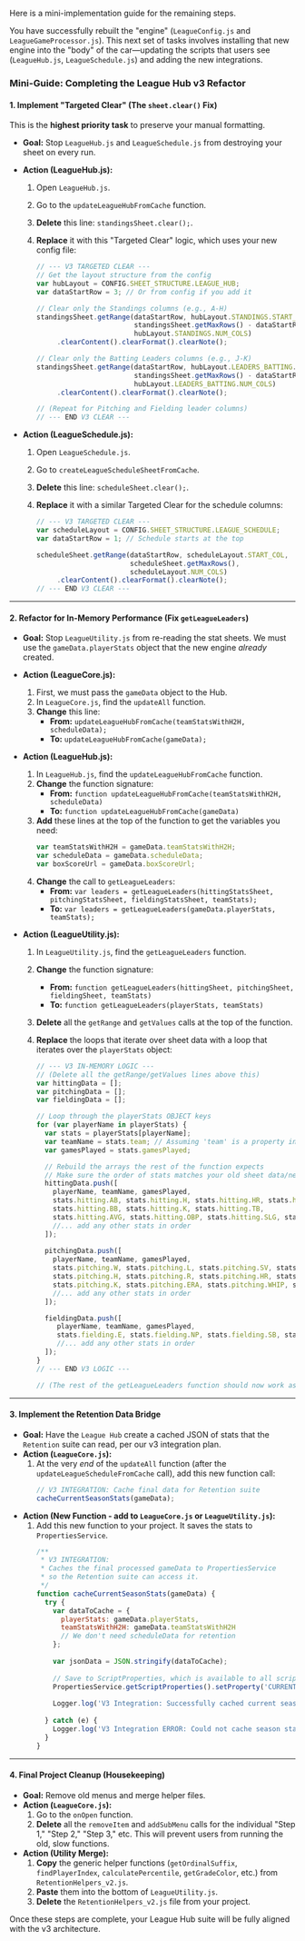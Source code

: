 Here is a mini-implementation guide for the remaining steps.

You have successfully rebuilt the "engine" (`LeagueConfig.js` and `LeagueGameProcessor.js`). This next set of tasks involves installing that new engine into the "body" of the car—updating the scripts that users see (`LeagueHub.js`, `LeagueSchedule.js`) and adding the new integrations.

### Mini-Guide: Completing the League Hub v3 Refactor

#### 1\. Implement "Targeted Clear" (The `sheet.clear()` Fix)

This is the **highest priority task** to preserve your manual formatting.

  * **Goal:** Stop `LeagueHub.js` and `LeagueSchedule.js` from destroying your sheet on every run.

  * **Action (LeagueHub.js):**

    1.  Open `LeagueHub.js`.

    2.  Go to the `updateLeagueHubFromCache` function.

    3.  **Delete** this line: `standingsSheet.clear();`.

    4.  **Replace** it with this "Targeted Clear" logic, which uses your new config file:

        ```javascript
        // --- V3 TARGETED CLEAR ---
        // Get the layout structure from the config
        var hubLayout = CONFIG.SHEET_STRUCTURE.LEAGUE_HUB;
        var dataStartRow = 3; // Or from config if you add it

        // Clear only the Standings columns (e.g., A-H)
        standingsSheet.getRange(dataStartRow, hubLayout.STANDINGS.START_COL, 
                                standingsSheet.getMaxRows() - dataStartRow + 1, 
                                hubLayout.STANDINGS.NUM_COLS)
             .clearContent().clearFormat().clearNote();

        // Clear only the Batting Leaders columns (e.g., J-K)
        standingsSheet.getRange(dataStartRow, hubLayout.LEADERS_BATTING.START_COL, 
                                standingsSheet.getMaxRows() - dataStartRow + 1, 
                                hubLayout.LEADERS_BATTING.NUM_COLS)
             .clearContent().clearFormat().clearNote();

        // (Repeat for Pitching and Fielding leader columns)
        // --- END V3 CLEAR ---
        ```

  * **Action (LeagueSchedule.js):**

    1.  Open `LeagueSchedule.js`.

    2.  Go to `createLeagueScheduleSheetFromCache`.

    3.  **Delete** this line: `scheduleSheet.clear();`.

    4.  **Replace** it with a similar Targeted Clear for the schedule columns:

        ```javascript
        // --- V3 TARGETED CLEAR ---
        var scheduleLayout = CONFIG.SHEET_STRUCTURE.LEAGUE_SCHEDULE;
        var dataStartRow = 1; // Schedule starts at the top

        scheduleSheet.getRange(dataStartRow, scheduleLayout.START_COL, 
                               scheduleSheet.getMaxRows(), 
                               scheduleLayout.NUM_COLS)
             .clearContent().clearFormat().clearNote();
        // --- END V3 CLEAR ---
        ```

-----

#### 2\. Refactor for In-Memory Performance (Fix `getLeagueLeaders`)

  * **Goal:** Stop `LeagueUtility.js` from re-reading the stat sheets. We must use the `gameData.playerStats` object that the new engine *already* created.

  * **Action (LeagueCore.js):**

    1.  First, we must pass the `gameData` object to the Hub.
    2.  In `LeagueCore.js`, find the `updateAll` function.
    3.  **Change** this line:
          * **From:** `updateLeagueHubFromCache(teamStatsWithH2H, scheduleData);`
          * **To:** `updateLeagueHubFromCache(gameData);`

  * **Action (LeagueHub.js):**

    1.  In `LeagueHub.js`, find the `updateLeagueHubFromCache` function.
    2.  **Change** the function signature:
          * **From:** `function updateLeagueHubFromCache(teamStatsWithH2H, scheduleData)`
          * **To:** `function updateLeagueHubFromCache(gameData)`
    3.  **Add** these lines at the top of the function to get the variables you need:
        ```javascript
        var teamStatsWithH2H = gameData.teamStatsWithH2H;
        var scheduleData = gameData.scheduleData;
        var boxScoreUrl = gameData.boxScoreUrl;
        ```
    4.  **Change** the call to `getLeagueLeaders`:
          * **From:** `var leaders = getLeagueLeaders(hittingStatsSheet, pitchingStatsSheet, fieldingStatsSheet, teamStats);`
          * **To:** `var leaders = getLeagueLeaders(gameData.playerStats, teamStats);`

  * **Action (LeagueUtility.js):**

    1.  In `LeagueUtility.js`, find the `getLeagueLeaders` function.

    2.  **Change** the function signature:

          * **From:** `function getLeagueLeaders(hittingSheet, pitchingSheet, fieldingSheet, teamStats)`
          * **To:** `function getLeagueLeaders(playerStats, teamStats)`

    3.  **Delete** all the `getRange` and `getValues` calls at the top of the function.

    4.  **Replace** the loops that iterate over sheet data with a loop that iterates over the `playerStats` object:

        ```javascript
        // --- V3 IN-MEMORY LOGIC ---
        // (Delete all the getRange/getValues lines above this)
        var hittingData = [];
        var pitchingData = [];
        var fieldingData = [];

        // Loop through the playerStats OBJECT keys
        for (var playerName in playerStats) {
          var stats = playerStats[playerName];
          var teamName = stats.team; // Assuming 'team' is a property in your playerStats object
          var gamesPlayed = stats.gamesPlayed;

          // Rebuild the arrays the rest of the function expects
          // Make sure the order of stats matches your old sheet data/new config
          hittingData.push([
            playerName, teamName, gamesPlayed,
            stats.hitting.AB, stats.hitting.H, stats.hitting.HR, stats.hitting.RBI, 
            stats.hitting.BB, stats.hitting.K, stats.hitting.TB,
            stats.hitting.AVG, stats.hitting.OBP, stats.hitting.SLG, stats.hitting.OPS
            //... add any other stats in order
          ]);
          
          pitchingData.push([
            playerName, teamName, gamesPlayed,
            stats.pitching.W, stats.pitching.L, stats.pitching.SV, stats.pitching.IP,
            stats.pitching.H, stats.pitching.R, stats.pitching.HR, stats.pitching.BB,
            stats.pitching.K, stats.pitching.ERA, stats.pitching.WHIP, stats.pitching.BAA
            //... add any other stats in order
          ]);

          fieldingData.push([
             playerName, teamName, gamesPlayed,
             stats.fielding.E, stats.fielding.NP, stats.fielding.SB, stats.fielding.CS
             //... add any other stats in order
          ]);
        }
        // --- END V3 LOGIC ---

        // (The rest of the getLeagueLeaders function should now work as-is)
        ```

-----

#### 3\. Implement the Retention Data Bridge

  * **Goal:** Have the `League Hub` create a cached JSON of stats that the `Retention` suite can read, per our v3 integration plan.
  * **Action (`LeagueCore.js`):**
    1.  At the very *end* of the `updateAll` function (after the `updateLeagueScheduleFromCache` call), add this new function call:
        ```javascript
        // V3 INTEGRATION: Cache final data for Retention suite
        cacheCurrentSeasonStats(gameData);
        ```
  * **Action (New Function - add to `LeagueCore.js` or `LeagueUtility.js`):**
    1.  Add this new function to your project. It saves the stats to `PropertiesService`.
        ```javascript
        /**
         * V3 INTEGRATION:
         * Caches the final processed gameData to PropertiesService
         * so the Retention suite can access it.
         */
        function cacheCurrentSeasonStats(gameData) {
          try {
            var dataToCache = {
              playerStats: gameData.playerStats,
              teamStatsWithH2H: gameData.teamStatsWithH2H
              // We don't need scheduleData for retention
            };
            
            var jsonData = JSON.stringify(dataToCache);
            
            // Save to ScriptProperties, which is available to all scripts in the project
            PropertiesService.getScriptProperties().setProperty('CURRENT_SEASON_STATS', jsonData);
            
            Logger.log('V3 Integration: Successfully cached current season stats for Retention suite.');
            
          } catch (e) {
            Logger.log('V3 Integration ERROR: Could not cache season stats. ' + e);
          }
        }
        ```

-----

#### 4\. Final Project Cleanup (Housekeeping)

  * **Goal:** Remove old menus and merge helper files.
  * **Action (`LeagueCore.js`):**
    1.  Go to the `onOpen` function.
    2.  **Delete** all the `removeItem` and `addSubMenu` calls for the individual "Step 1," "Step 2," "Step 3," etc. This will prevent users from running the old, slow functions.
  * **Action (Utility Merge):**
    1.  **Copy** the generic helper functions (`getOrdinalSuffix`, `findPlayerIndex`, `calculatePercentile`, `getGradeColor`, etc.) from `RetentionHelpers_v2.js`.
    2.  **Paste** them into the bottom of `LeagueUtility.js`.
    3.  **Delete** the `RetentionHelpers_v2.js` file from your project.

Once these steps are complete, your League Hub suite will be fully aligned with the v3 architecture.